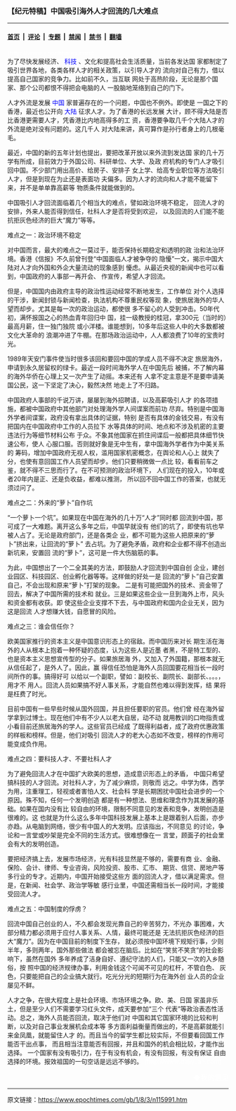 ### 【纪元特稿】中国吸引海外人才回流的几大难点

---

#### [首页](../../../..?n115991) &nbsp;|&nbsp; [评论](../../../../../epoch-comment?n115991) &nbsp;|&nbsp; [专题](../../../../../epoch-special?n115991) &nbsp;|&nbsp; [禁闻](../../../../../epoch-news?n115991) &nbsp;|&nbsp; [禁书](../../../../../books?n115991) &nbsp;|&nbsp; [翻墙](https://github.com/gfw-breaker/nogfw/blob/master/README.md?n115991)


<div class="post_content" id="artbody" itemprop="articleBody">
 <!-- article content begin -->
 <p>
  <font color="#ffffff">
   (http://www.epochtimes.com)
  </font>
  <br/>
  为了尽快发展经济、
  <ok href="http://www3.epochtimes.com/news/epochnews/main/6.html">
   <font color="blue">
    科技
   </font>
  </ok>
  、文化和提高社会生活质量，当前各发达国 家都制定了吸引世界各地，各类各样人才的相关政策，以引导人才的 流向对自己有力，借以提高自己国家的竞争力。比如前不久，当互联 网处于高热阶段，无论是那个国家、那个公司都恨不得把会电脑的人 一股脑地笼络到自己的门下。
 </p>
 <p>
  人才外流是发展
  <ok href="http://www3.epochtimes.com/news/epochnews/main/2.html">
   <font color="blue">
    中国
   </font>
  </ok>
  家普遍存在的一个问题，中国也不例外。即使是 一国之下的香港，最近也公开向
  <ok href="http://www3.epochtimes.com/news/epochnews/main/2.html">
   <font color="blue">
    大陆
   </font>
  </ok>
  征求人才。为了香港的长远发展 大计，顾不得大陆是否比香港更需要人才，凭香港比内地高得多的工 资，香港要争取几千个大陆人才的外流是绝对没有问题的。这几千人 对大陆来讲，真可算作是孙行者身上的几根毫毛。
 </p>
 <p>
  最近，中国的新的五年计划也提出，要把改革开放以来外流到发达国 家的几十万学有所成，目前效力于外国公司、科研单位、大学、及政 府机构的专门人才吸引回中国。不少部门用出高价、给房子、安排子 女上学、给高专业职位等方法吸引人才，但是到现在为止还是表面功 夫偏多。因为人才的流向和人才能不能留下来，并不是单单靠高薪等 物质条件就能做到的。
 </p>
 <p>
  中国吸引人才回流面临着几个相当大的难点，譬如政治环境不稳定， 回流人才的安排，外来人能否得到信任，社科人才是否将受到欢迎， 以及回流的人们能不能抗拒灰色经济的巨大“魔力”等等。
 </p>
 <p>
  难点之一：政治环境不稳定
 </p>
 <p>
  对中国而言，最大的难点之一莫过于，能否保持长期稳定和透明的政 治和法治环境。香港《信报》不久前曾刊登“中国面临人才被争夺的 隐懮”一文，揭示中国大陆对人才向外国和外企大量流动的现象感到 懮虑。从最近央视的新闻中也可以看到，中国政府的人事部一再开会、 作宣传，希望人才回流。
 </p>
 <p>
  但是，中国国内由政府主导的政治性运动经常不断地发生，工作单位 对个人选择的干涉，新闻封锁与新闻检查，执法机构不尊重民权等现 象，使旅居海外的华人望而却步。尤其是每一次的政治运动，都使很 多不留心的人受到冲击。50年代初，满怀报国之心的热血青年回归中 国，挂一级教授的桂冠，拿300元（当时的）最高月薪，住一独门独院 或小洋楼。谁能想到，10多年后这些人中的大多数都被文化大革命的 浪潮冲进了牛棚。在那场政治运动中，人人都浪费了10年的宝贵时光。
 </p>
 <p>
  1989年天安门事件使当时很多该回和要回中国的学成人员不得不决定 旅居海外，申请到永久居留权的绿卡。最近一段时间海外学人在中国先后 被捕，不了解内幕的海外华侨在心理上又一次产生了动摇。本来还有 人拿不定主意是不是要申请美国公民，这一下坚定了决心，毅然决然 地走上了不归路。
 </p>
 <p>
  中国政府人事部的千说万讲，屡屡到海外招聘请，以及高薪吸引人才 的各项措施，都被中国政府中其他部门对处理海外学人间谍案而前功 尽弃。特别是中国海外学者间谍案，政府没有拿出具体的证据，特别 是否有具体的金钱交易，有没有把国内在中国政府中工作的人员拉下 水等具体的时间、地点和不涉及机密的主要违法行为等细节材料公布 于众。不象其他国家在抓住间谍后一般都把具体细节快速公布，使人 心服口服。否则就好象是无中生有，拿中国海外学者作为中美关系的 筹码，增加中国政府无视人权，滥用国家机密概念，在舆论和人心上 就失了分，也使有意回国工作人员望而却步。他们只要稍微做一点比 较，看看前车之鉴，就不得不三思而行了。在不可预测的政治环境下， 人们现在的投入，10年或者20年内是正、还是负收益，都难以推测， 所以回不回中国工作的答案，也就无须过问了。
 </p>
 <p>
  难点之二：外来的“萝卜”自作坑
 </p>
 <p>
  “一个萝卜一个坑”。如果现在中国在海外的几十万“人才”同时都 回流到中国，那可成了一大难题。离开这么多年之后，中国早就没有 他们的坑了，即使有坑也早被人占了。无论是政府部门，还是各类企 业，都不可能为这些人把原来的“萝卜”挤出来，让回流的“萝卜” 去占坑。为了避免矛盾，政府和企业都不得不创造出新坑来，安置回 流的“萝卜”，这可是一件大伤脑筋的事。
 </p>
 <p>
  为此，中国想出了一个二全其美的方法，即鼓励人才回流到中国自创 企业，建创业园区、科技园区、创业孵化器等等。这样做的好处一是 回流的“萝卜”自己安置自己，不会出现和原来“萝卜”打架的现象。 二是有可能把国外的技术、资金带了回去，解决了中国所需的技术和 就业。三是如果这些企业一旦到海外上市，风头和资金都有收获。即 使这些企业支撑不下去，与中国政府和国内企业无关，因为这是回流 人才想赚大钱，自愿冒的风险。
 </p>
 <p>
  难点之三：谁会信任你？
 </p>
 <p>
  欧美国家推行的资本主义是中国意识形态上的宿敌。而中国历来对长 期生活在海外的人从根本上抱着一种怀疑的态度，认为这些人是近墨 者黑，不是特工型的、也是资本主义思想宣传型的分子。如果旅居海 外，又加入了外国籍，那根本就无从信任起了，是外人了。因此，赢 得信任恐怕是海外人员回国要花相当长一段时间所作的事。搞得好可 以给以一个副职，譬如：副校长、副院长、副部长、。。。，用才不 用人。回流人员如果搞不好人事关系，才能自然也难以得到发挥，结 果将是枉费了时光。
 </p>
 <p>
  目前中国有一些早些时候从国外回国，并且担任要职的官员。他们曾 经在海外留学拿到过博士。现在他们中有不少人以老大自居，动不动 就用教训的口吻指责或小看目前还旅居海外的学人。这些官员已经成 了既得利益者，成了政府优惠政策的样板和榜样。但是，他们对吸引 回流人才的老大心态如不改变，榜样的作用可能变成负作用。
 </p>
 <p>
  难点之四：要科技人才、不要社科人才
 </p>
 <p>
  为了避免回流人才在中国扩大欧美的思想，造成意识形态上的矛盾， 中国只希望搞科技的人才回流。对社科人才，为了减少麻烦，则敬而 远之。中学为体，西学为用，注重理工，轻视或者害怕人文、社会科 学是长期困扰中国社会进步的一个原因。殊不知，任何一个发明创造 都是有一种想法、思维和理念作为其发展的基础。如果在国内没有比 较自由的环境，限制不同意见的发表和竞争，发明创造是很难的。这 也就是为什么这么多年中国科技发展上基本上是跟着别人后面，亦步 亦趋。从电脑到网络，很少有中国人的大发明。应该指出，不同意见 的讨论，争论和一言堂或吵架是完全不同的生活方式。很难想像在一 言堂，顾面子的社会里会有大的发明创造。
 </p>
 <p>
  要把经济搞上去，发展市场经济，光有科技显然是不够的，需要有商 业、金融、保险、会计、律师、专业咨询，风险投资、股市、汇市、 期货、信贷、房地产等多行业的专才。近期内，中国开始接受这些方 面的回流人才，借以满足需求。但是，在新闻、社会学、政治学等敏 感行业里，中国还需相当长一段时间，才能接受回流人才。
 </p>
 <p>
  难点之五：中国制度的俘虏？
 </p>
 <p>
  回流中国自己创业的人，不久都会发现光靠自己的辛苦努力，不光办 事困难，大部分精力都必须用于应付人事关系、人情，最终可能还是 无法抗拒灰色经济的巨大“魔力”。因为在中国目前的制度下生存， 就必须按中国环境下规矩行事，少则半年，多则两年，国外那些做法 都会被忘在脑后。比如在“笑贫不笑贪”的社会影响下，虽然在国外 多年养成了洁身自好、遵纪守法的人们，只能又一次的入乡随俗，按 照中国的经济规律办事，利用金钱这个可闻不可见的杠杆，不管白色、 灰色，只要能把自己的企业搞大就行。吃光分光的短期行为在海外创 业人员的企业屡见不鲜。
 </p>
 <p>
  人才之争，在很大程度上是社会环境、市场环境之争。欧、美、日国 家虽非乐土，但是至少人们不需要学习红头文件，成天要参加“三个 代表”等政治表态性活动。总之，海外人员能否回流，取决于他们对 中国和其它国家环境的比较和判断，以及对自己事业发展机会成本等 多方面利益衡量而做出的，不是高薪就能引来金凤凰，就能留住人才 的。而且当今的留学生都比较实际，不但要看回国工作能否干出点事， 而且相当注意能否有回报，并且和国外的机会相比较，才能作出选择。 一个国家有没有吸引力，在于有没有机会，有没有回报，有没有保证 自由选择的环境。报效祖国的一句空话是远远不够的。
  <font color="#ffffff">
   (http://www.dajiyuan.com)
  </font>
 </p>
 <div align="right">
  <span style="FONT-SIZE:12pt">
   <font color="#FFFFFF">
    <ok href="mailto:comment@epochtimes.com">
     ◆我的意见
    </ok>
   </font>
  </span>
 </div>
 <!-- article content end -->
 <div id="below_article_ad">
 </div>
</div>


---

原文链接：https://www.epochtimes.com/gb/1/8/3/n115991.htm